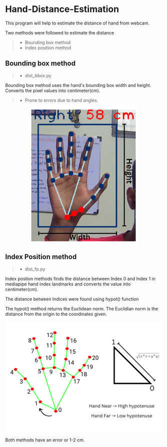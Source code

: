 # Hand-Distance-Estimation

This program will help to estimate the distance of hand from webcam.

Two methods were followed to estimate the distance
>- Bounding box method
>- Index position method

## Bounding box method

>- dist_bbox.py

Bounding box method uses the hand's bounding box width and height. Converts the pixel values into centimeter(cm).

>- Prone to errors due to hand angles.

<p align = "center">
<img src = "https://github.com/0EnIgma1/Hand-Distance-Estimation/blob/main/bound.PNG">
</p>

## Index Position method

>- dist_fp.py


Index postion methods finds the distance between Index 0 and Index 1 in mediapipe hand index landmarks and converts the value into centimeter(cm).

The distance between Indices were found using hypot() function

The hypot() method returns the Euclidean norm. The Euclidian norm is the distance from the origin to the coordinates given.

<p align = "center">
<img src = "https://github.com/0EnIgma1/Hand-Distance-Estimation/blob/main/index_position.png", width = "600">
</p>

Both methods have an error or 1-2 cm.

